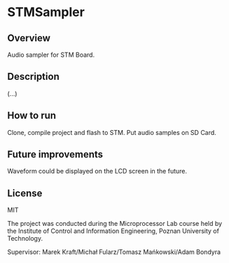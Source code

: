 # STMSampler

## Overview
Audio sampler for STM Board. 

## Description
(...)

## How to run
Clone, compile project and flash to STM.
Put audio samples on SD Card.

## Future improvements
Waveform could be displayed on the LCD screen in the future.

## License
MIT

The project was conducted during the Microprocessor Lab course held by the Institute of Control and Information Engineering, Poznan University of Technology.

Supervisor: Marek Kraft/Michał Fularz/Tomasz Mańkowski/Adam Bondyra
